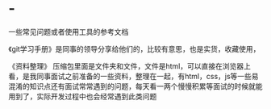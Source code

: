 # -
一些常见问题或者使用工具的参考文档
 
 《git学习手册》是同事的领导分享给他们的，比较有意思，也是实货，收藏使用，
 
 《资料整理》 压缩包里面是文件夹和文件，文件是html，可以直接在浏览器上看，是我同事面试之前准备的一些资料，整理在一起，有html，css，js等一些易混淆的知识点还有面试常常遇到的问题，每天看一两个慢慢积累等面试的时候就能用到了，实际开发过程中也会经常遇到此类问题 
